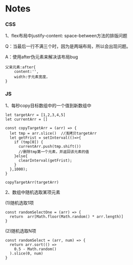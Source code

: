 # Notes

### CSS

1、flex布局中justify-content: space-between方法的排版问题

Q：当最后一行不满三个时，因为是两端布局，所以会出现问题。

A：使用after伪元素来解决该布局bug

```
父亲元素:after{
	content:'',
	width:子元素宽度，
}
```
### JS
1、每秒copy目标数组中的一个值到新数组中

```
let targetArr = [1,2,3,4,5]
let currentArr = []

const copyTargetArr = (arr) => {
  let tmp = arr.slice()  //浅拷贝targetArr
  let getFrist = setInterval(()=>{
    if (tmp[0]) {
      currentArr.push(tmp.shift())
      //删除tmp第一个元素，并返回该元素的值
    }else{
      clearInterval(getFrist);
    }
  },1000);
}

copyTargetArr(targetArr)
```
2、数组中随机选取某项元素

(1)随机选取1项

```
const randomSelectOne = (arr) => {
  return  arr[Math.floor(Math.random() * arr.length)]
}
```
(2)随机选取N项

```
const randomSelect = (arr, num) => {
  return arr.sort(() =>
    0.5 - Math.random()
  ).slice(0, num)
}
```